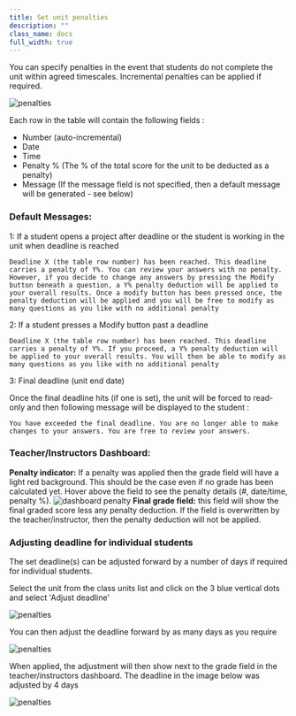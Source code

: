 ```yaml
---
title: Set unit penalties
description: ""
class_name: docs
full_width: true
---
```


You can specify penalties in the event that students do not complete the unit within agreed timescales. Incremental penalties can be applied if required.


<img alt="penalties" src="/img/docs/penalties.png" class="simple"/>

Each row in the table will contain the following fields : 

- Number (auto-incremental)
- Date
- Time
- Penalty % (The % of the total score for the unit to be deducted as a penalty)
- Message (If the message field is not specified, then a default message will be generated - see below)

### Default Messages:

1: If a student opens a project after deadline or the student is working in the unit when deadline is reached

```Deadline X (the table row number) has been reached. This deadline carries a penalty of Y%. You can review your answers with no penalty. However, if you decide to change any answers by pressing the Modify button beneath a question, a Y% penalty deduction will be applied to your overall results. Once a modify button has been pressed once, the penalty deduction will be applied and you will be free to modify as many questions as you like with no additional penalty```

2: If a student presses a Modify button past a deadline

```Deadline X (the table row number) has been reached. This deadline carries a penalty of Y%. If you proceed, a Y% penalty deduction will be applied to your overall results. You will then be able to modify as many questions as you like with no additional penalty```

3: Final deadline (unit end date)

Once the final deadline hits (if one is set), the unit will be forced to read-only and then following message will be displayed to the student :

```You have exceeded the final deadline. You are no longer able to make changes to your answers. You are free to review your answers.```

### Teacher/Instructors Dashboard:

**Penalty indicator:** If a penalty was applied then the grade field will have a light red background. This should be the case even if no grade has been calculated yet. Hover above the field to see the penalty details (#, date/time, penalty %).
<img alt="dashboard penalty" src="/img/docs/penaltydashboard.png" class="simple"/>
**Final grade field:** this field will show the final graded score less any penalty deduction. If the field is overwritten by the teacher/instructor, then the penalty deduction will not be applied. 

<a name="adjustdeadline"></a>

### Adjusting deadline for individual students

The set deadline(s) can be adjusted forward by a number of days if required for individual students.

Select the unit from the class units list and click on the 3 blue vertical dots and select 'Adjust deadline'

<img alt="penalties" src="/img/docs/penaltydeadline.png" class="simple"/>

You can then adjust the deadline forward by as many days as you require

<img alt="penalties" src="/img/docs/deadlineadjust.png" class="simple"/>

When applied, the adjustment will then show next to the grade field in the teacher/instructors dashboard. The deadline in the image below was adjusted by 4 days

<img alt="penalties" src="/img/docs/adjusted.png" class="simple"/>